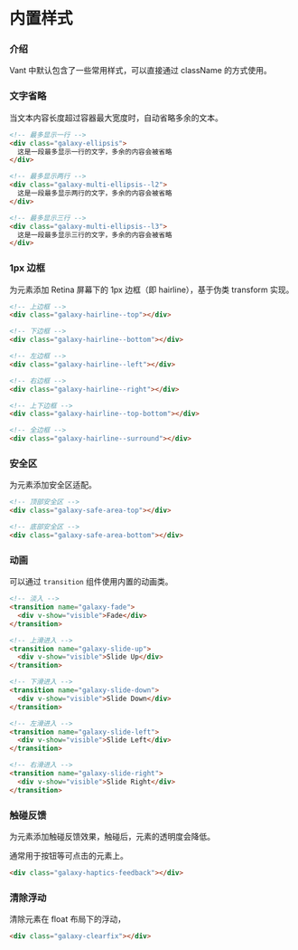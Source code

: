 # 内置样式

### 介绍

Vant 中默认包含了一些常用样式，可以直接通过 className 的方式使用。

### 文字省略

当文本内容长度超过容器最大宽度时，自动省略多余的文本。

```html
<!-- 最多显示一行 -->
<div class="galaxy-ellipsis">
  这是一段最多显示一行的文字，多余的内容会被省略
</div>

<!-- 最多显示两行 -->
<div class="galaxy-multi-ellipsis--l2">
  这是一段最多显示两行的文字，多余的内容会被省略
</div>

<!-- 最多显示三行 -->
<div class="galaxy-multi-ellipsis--l3">
  这是一段最多显示三行的文字，多余的内容会被省略
</div>
```

### 1px 边框

为元素添加 Retina 屏幕下的 1px 边框（即 hairline），基于伪类 transform 实现。

```html
<!-- 上边框 -->
<div class="galaxy-hairline--top"></div>

<!-- 下边框 -->
<div class="galaxy-hairline--bottom"></div>

<!-- 左边框 -->
<div class="galaxy-hairline--left"></div>

<!-- 右边框 -->
<div class="galaxy-hairline--right"></div>

<!-- 上下边框 -->
<div class="galaxy-hairline--top-bottom"></div>

<!-- 全边框 -->
<div class="galaxy-hairline--surround"></div>
```

### 安全区

为元素添加安全区适配。

```html
<!-- 顶部安全区 -->
<div class="galaxy-safe-area-top"></div>

<!-- 底部安全区 -->
<div class="galaxy-safe-area-bottom"></div>
```

### 动画

可以通过 `transition` 组件使用内置的动画类。

```html
<!-- 淡入 -->
<transition name="galaxy-fade">
  <div v-show="visible">Fade</div>
</transition>

<!-- 上滑进入 -->
<transition name="galaxy-slide-up">
  <div v-show="visible">Slide Up</div>
</transition>

<!-- 下滑进入 -->
<transition name="galaxy-slide-down">
  <div v-show="visible">Slide Down</div>
</transition>

<!-- 左滑进入 -->
<transition name="galaxy-slide-left">
  <div v-show="visible">Slide Left</div>
</transition>

<!-- 右滑进入 -->
<transition name="galaxy-slide-right">
  <div v-show="visible">Slide Right</div>
</transition>
```

### 触碰反馈

为元素添加触碰反馈效果，触碰后，元素的透明度会降低。

通常用于按钮等可点击的元素上。

```html
<div class="galaxy-haptics-feedback"></div>
```

### 清除浮动

清除元素在 float 布局下的浮动，

```html
<div class="galaxy-clearfix"></div>
```
